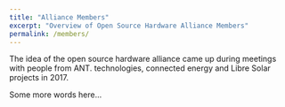 ```yaml
---
title: "Alliance Members"
excerpt: "Overview of Open Source Hardware Alliance Members"
permalink: /members/
---
```


The idea of the open source hardware alliance came up during meetings with people from ANT. technologies, connected energy and Libre Solar projects in 2017.

Some more words here...


